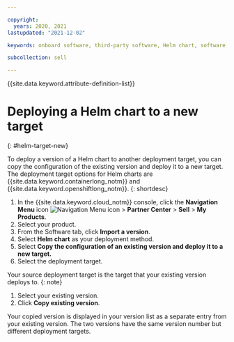 ```yaml
---

copyright:
  years: 2020, 2021
lastupdated: "2021-12-02"

keywords: onboard software, third-party software, Helm chart, software, partner, sellers, deploy, partner center, target, deployment target

subcollection: sell

---
```


{{site.data.keyword.attribute-definition-list}}


# Deploying a Helm chart to a new target
{: #helm-target-new}

To deploy a version of a Helm chart to another deployment target, you can copy the configuration of the existing version and deploy it to a new target. The deployment target options for Helm charts are {{site.data.keyword.containerlong_notm}} and {{site.data.keyword.openshiftlong_notm}}.
{: shortdesc}

1. In the {{site.data.keyword.cloud_notm}} console, click the **Navigation Menu** icon ![Navigation Menu icon](../icons/icon_hamburger.svg "Menu") > **Partner Center** > **Sell** > **My Products**.
1. Select your product.
1. From the Software tab, click **Import a version**.
1. Select **Helm chart** as your deployment method.
1. Select **Copy the configuration of an existing version and deploy it to a new target.**
1. Select the deployment target.

Your source deployment target is the target that your existing version deploys to.
{: note}

1. Select your existing version.
1. Click **Copy existing version**.

Your copied version is displayed in your version list as a separate entry from your existing version. The two versions have the same version number but different deployment targets.
